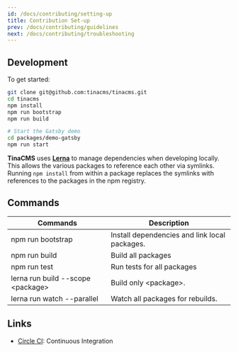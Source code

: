 ```yaml
---
id: /docs/contributing/setting-up
title: Contribution Set-up
prev: /docs/contributing/guidelines
next: /docs/contributing/troubleshooting
---
```


## Development

To get started:

```bash
git clone git@github.com:tinacms/tinacms.git
cd tinacms
npm install
npm run bootstrap
npm run build

# Start the Gatsby demo
cd packages/demo-gatsby
npm run start
```

<tip>**TinaCMS** uses [**Lerna**](https://lerna.js.org/) to manage dependencies when developing locally. This allows the various packages to reference each other via symlinks. Running `npm install` from within a package replaces the symlinks with references to the packages in the npm registry.</tip>

## Commands

| Commands                           | Description                                   |
| ---------------------------------- | --------------------------------------------- |
| npm run bootstrap                  | Install dependencies and link local packages. |
| npm run build                      | Build all packages                            |
| npm run test                       | Run tests for all packages                    |
| lerna run build --scope \<package> | Build only \<package>.                        |
| lerna run watch --parallel         | Watch all packages for rebuilds.              |

## Links

- [Circle CI](https://circleci.com/gh/tinacms/tinacms): Continuous Integration
